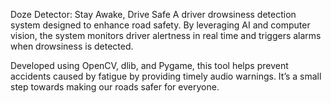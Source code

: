 Doze Detector: Stay Awake, Drive Safe
A driver drowsiness detection system designed to enhance road safety. By leveraging AI and computer vision, the system monitors driver alertness in real time and triggers alarms when drowsiness is detected.

Developed using OpenCV, dlib, and Pygame, this tool helps prevent accidents caused by fatigue by providing timely audio warnings. It’s a small step towards making our roads safer for everyone.
